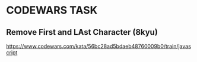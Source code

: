 # CODEWARS TASK

## Remove First and LAst Character (8kyu)

https://www.codewars.com/kata/56bc28ad5bdaeb48760009b0/train/javascript
